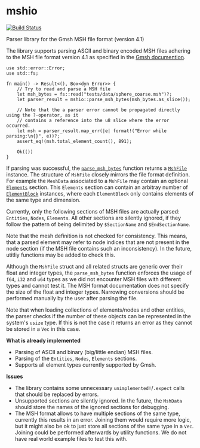# mshio

[![Build Status](https://github.com/w1th0utnam3/mshio/workflows/Build%20and%20run%20tests/badge.svg)](https://github.com/w1th0utnam3/mshio/actions)

Parser library for the Gmsh MSH file format (version 4.1)

The library supports parsing ASCII and binary encoded MSH files adhering to the MSH file format
version 4.1 as specified in the [Gmsh documention](http://gmsh.info/doc/texinfo/gmsh.html#MSH-file-format).

```
use std::error::Error;
use std::fs;

fn main() -> Result<(), Box<dyn Error>> {
    // Try to read and parse a MSH file
    let msh_bytes = fs::read("tests/data/sphere_coarse.msh")?;
    let parser_result = mshio::parse_msh_bytes(msh_bytes.as_slice());

    // Note that the a parser error cannot be propagated directly using the ?-operator, as it
    // contains a reference into the u8 slice where the error occurred.
    let msh = parser_result.map_err(|e| format!("Error while parsing:\n{}", e))?;
    assert_eq!(msh.total_element_count(), 891);

    Ok(())
}
```

If parsing was successful, the [`parse_msh_bytes`](fn.parse_msh_bytes.html) function returns a
[`MshFile`](mshfile/struct.MshFile.html) instance. The structure of `MshFile` closely mirrors
the file format definition. For example the `MeshData` associated to a `MshFile` may contain an
optional [`Elements`](mshfile/struct.Elements.html) section. This `Elements` section can contain
an arbitray number of [`ElementBlock`](mshfile/struct.ElementBlock.html) instances, where each
`ElementBlock` only contains elements of the same type and dimension.

Currently, only the following sections of MSH files are actually parsed: `Entities`, `Nodes`,
`Elements`. All other sections are silently ignored, if they follow the pattern of being
delimited by `$SectionName` and `$EndSectionName`.

Note that the mesh definition is not checked for consistency. This means, that a parsed element
may refer to node indices that are not present in the node section (if the MSH file contains
such an inconsistency). In the future, utitliy functions may be added to check this.

Although the `MshFile` struct and all related structs are generic over their float and integer
types, the `parse_msh_bytes` function enforces the usage of `f64`, `i32` and `u64` types as
we did not encounter MSH files with different types and cannot test it. The MSH format
documentation does not specify the size of the float and integer types.
Narrowing conversions should be performed manually by the user after parsing the file.

Note that when loading collections of elements/nodes and other entities, the parser checks if
the number of these objects can be represented in the system's `usize` type. If this is not the
case it returns an error as they cannot be stored in a `Vec` in this case.

**What is already implemented**
 - Parsing of ASCII and binary (big/little endian) MSH files.
 - Parsing of the `Entities`, `Nodes`, `Elements` sections.
 - Supports all element types currently supported by Gmsh.

**Issues**
 - The library contains some unnecessary `unimplemented!`/`.expect` calls that should be replaced by errors.
 - Unsupported sections are silently ignored. In the future, the `MshData` should store the names of the ignored sections for debugging.
 - The MSH format allows to have multiple sections of the same type, currently this results in an error. Joining them would require more logic, but it might also be ok to just store all sections of the same type in a `Vec`. Joining could be performed afterwards by utility functions. We do not have real world example files to test this with.
